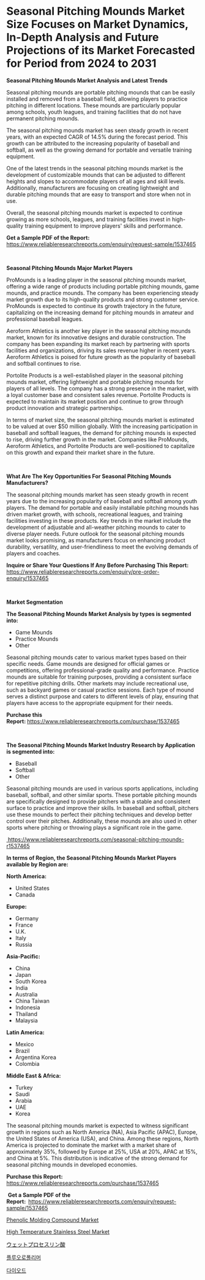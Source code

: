 <p><h1>Seasonal Pitching Mounds Market Size Focuses on Market Dynamics, In-Depth Analysis and Future Projections of its Market Forecasted for Period from 2024 to 2031</h1></p><p><strong>Seasonal Pitching Mounds Market Analysis and Latest Trends</strong></p>
<p><p>Seasonal pitching mounds are portable pitching mounds that can be easily installed and removed from a baseball field, allowing players to practice pitching in different locations. These mounds are particularly popular among schools, youth leagues, and training facilities that do not have permanent pitching mounds. </p><p>The seasonal pitching mounds market has seen steady growth in recent years, with an expected CAGR of 14.5% during the forecast period. This growth can be attributed to the increasing popularity of baseball and softball, as well as the growing demand for portable and versatile training equipment. </p><p>One of the latest trends in the seasonal pitching mounds market is the development of customizable mounds that can be adjusted to different heights and slopes to accommodate players of all ages and skill levels. Additionally, manufacturers are focusing on creating lightweight and durable pitching mounds that are easy to transport and store when not in use. </p><p>Overall, the seasonal pitching mounds market is expected to continue growing as more schools, leagues, and training facilities invest in high-quality training equipment to improve players' skills and performance.</p></p>
<p><strong>Get a Sample PDF of the Report:&nbsp;</strong> <a href="https://www.reliableresearchreports.com/enquiry/request-sample/1537465">https://www.reliableresearchreports.com/enquiry/request-sample/1537465</a></p>
<p>&nbsp;</p>
<p><strong>Seasonal Pitching Mounds Major Market Players</strong></p>
<p><p>ProMounds is a leading player in the seasonal pitching mounds market, offering a wide range of products including portable pitching mounds, game mounds, and practice mounds. The company has been experiencing steady market growth due to its high-quality products and strong customer service. ProMounds is expected to continue its growth trajectory in the future, capitalizing on the increasing demand for pitching mounds in amateur and professional baseball leagues.</p><p>Aeroform Athletics is another key player in the seasonal pitching mounds market, known for its innovative designs and durable construction. The company has been expanding its market reach by partnering with sports facilities and organizations, driving its sales revenue higher in recent years. Aeroform Athletics is poised for future growth as the popularity of baseball and softball continues to rise.</p><p>Portolite Products is a well-established player in the seasonal pitching mounds market, offering lightweight and portable pitching mounds for players of all levels. The company has a strong presence in the market, with a loyal customer base and consistent sales revenue. Portolite Products is expected to maintain its market position and continue to grow through product innovation and strategic partnerships.</p><p>In terms of market size, the seasonal pitching mounds market is estimated to be valued at over $50 million globally. With the increasing participation in baseball and softball leagues, the demand for pitching mounds is expected to rise, driving further growth in the market. Companies like ProMounds, Aeroform Athletics, and Portolite Products are well-positioned to capitalize on this growth and expand their market share in the future.</p></p>
<p>&nbsp;</p>
<p><strong>What Are The Key Opportunities For Seasonal Pitching Mounds Manufacturers?</strong></p>
<p><p>The seasonal pitching mounds market has seen steady growth in recent years due to the increasing popularity of baseball and softball among youth players. The demand for portable and easily installable pitching mounds has driven market growth, with schools, recreational leagues, and training facilities investing in these products. Key trends in the market include the development of adjustable and all-weather pitching mounds to cater to diverse player needs. Future outlook for the seasonal pitching mounds market looks promising, as manufacturers focus on enhancing product durability, versatility, and user-friendliness to meet the evolving demands of players and coaches.</p></p>
<p><strong>Inquire or Share Your Questions If Any Before Purchasing This Report:</strong> <a href="https://www.reliableresearchreports.com/enquiry/pre-order-enquiry/1537465">https://www.reliableresearchreports.com/enquiry/pre-order-enquiry/1537465</a></p>
<p>&nbsp;</p>
<p><strong>Market Segmentation</strong></p>
<p><strong>The Seasonal Pitching Mounds Market Analysis by types is segmented into:</strong></p>
<p><ul><li>Game Mounds</li><li>Practice Mounds</li><li>Other</li></ul></p>
<p><p>Seasonal pitching mounds cater to various market types based on their specific needs. Game mounds are designed for official games or competitions, offering professional-grade quality and performance. Practice mounds are suitable for training purposes, providing a consistent surface for repetitive pitching drills. Other markets may include recreational use, such as backyard games or casual practice sessions. Each type of mound serves a distinct purpose and caters to different levels of play, ensuring that players have access to the appropriate equipment for their needs.</p></p>
<p><strong>Purchase this Report:&nbsp;</strong><a href="https://www.reliableresearchreports.com/purchase/1537465">https://www.reliableresearchreports.com/purchase/1537465</a></p>
<p>&nbsp;</p>
<p><strong>The Seasonal Pitching Mounds Market Industry Research by Application is segmented into:</strong></p>
<p><ul><li>Baseball</li><li>Softball</li><li>Other</li></ul></p>
<p><p>Seasonal pitching mounds are used in various sports applications, including baseball, softball, and other similar sports. These portable pitching mounds are specifically designed to provide pitchers with a stable and consistent surface to practice and improve their skills. In baseball and softball, pitchers use these mounds to perfect their pitching techniques and develop better control over their pitches. Additionally, these mounds are also used in other sports where pitching or throwing plays a significant role in the game.</p></p>
<p><a href="https://www.reliableresearchreports.com/seasonal-pitching-mounds-r1537465">&nbsp;https://www.reliableresearchreports.com/seasonal-pitching-mounds-r1537465</a></p>
<p><strong>In terms of Region, the Seasonal Pitching Mounds Market Players available by Region are:</strong></p>
<p>
    <p> <strong> North America: </strong>
        <ul>
            <li>United States</li>
            <li>Canada</li>
        </ul>
        </p> 
    <p> <strong> Europe: </strong>
        <ul>
            <li>Germany</li>
            <li>France</li>
            <li>U.K.</li>
            <li>Italy</li>
            <li>Russia</li>
        </ul>
        </p> 
    <p> <strong> Asia-Pacific: </strong>
        <ul>
            <li>China</li>
            <li>Japan</li>
            <li>South Korea</li>
            <li>India</li>
            <li>Australia</li>
            <li>China Taiwan</li>
            <li>Indonesia</li>
            <li>Thailand</li>
            <li>Malaysia</li>
        </ul>
        </p> 
    <p> <strong> Latin America: </strong>
        <ul>
            <li>Mexico</li>
            <li>Brazil</li>
            <li>Argentina Korea</li>
            <li>Colombia</li>
        </ul>
        </p> 
    <p> <strong> Middle East & Africa: </strong>
        <ul>
            <li>Turkey</li>
            <li>Saudi</li>
            <li>Arabia</li>
            <li>UAE</li>
            <li>Korea</li>
        </ul>
    </p>
    </p>
<p><p>The seasonal pitching mounds market is expected to witness significant growth in regions such as North America (NA), Asia Pacific (APAC), Europe, the United States of America (USA), and China. Among these regions, North America is projected to dominate the market with a market share of approximately 35%, followed by Europe at 25%, USA at 20%, APAC at 15%, and China at 5%. This distribution is indicative of the strong demand for seasonal pitching mounds in developed economies.</p></p>
<p><strong>Purchase this Report: </strong><a href="https://www.reliableresearchreports.com/purchase/1537465">https://www.reliableresearchreports.com/purchase/1537465</a></p>
<p>&nbsp;<strong>Get a Sample PDF of the Report:&nbsp;&nbsp;</strong><a href="https://www.reliableresearchreports.com/enquiry/request-sample/1537465">https://www.reliableresearchreports.com/enquiry/request-sample/1537465</a></p>
<p><strong></strong></p>
<p><p><a href="https://issuu.com/reportprime-2/docs/phenolic-molding-compound-market-size-2030.pptx">Phenolic Molding Compound Market</a></p><p><a href="https://issuu.com/reportprime-2/docs/high-temperature-stainless-steel-market-size-2030.">High Temperature Stainless Steel Market</a></p><p><a href="https://medium.com/@jackieshlerin98056/%E3%82%A6%E3%82%A7%E3%83%83%E3%83%88%E3%83%97%E3%83%AD%E3%82%BB%E3%82%B9%E3%83%AA%E3%83%B3%E9%85%B8%E5%B8%82%E5%A0%B4%E8%A6%8F%E6%A8%A1-cagr-%E3%83%88%E3%83%AC%E3%83%B3%E3%83%892024%E5%B9%B4-2030%E5%B9%B4-763fec05d7c5">ウェットプロセスリン酸</a></p><p><a href="https://medium.com/@eltaroberts01/%ED%94%8C%EB%A3%A8%EC%98%A4%EB%A1%9C%ED%8F%B4%EB%A6%AC%EB%A8%B8-%EC%8B%9C%EC%9E%A5-%ED%8A%B8%EB%A0%8C%EB%93%9C-%EC%98%88%EC%B8%A1-%EB%B0%8F-%EA%B2%BD%EC%9F%81-%EB%B6%84%EC%84%9D-2031%EB%85%84%EA%B9%8C%EC%A7%80-b1f89d68b543">플루오로폴리머</a></p><p><a href="https://github.com/PhilToryphy7876567/Market-Research-Report-List-1/blob/main/186462231511.md">다이오드</a></p></p>